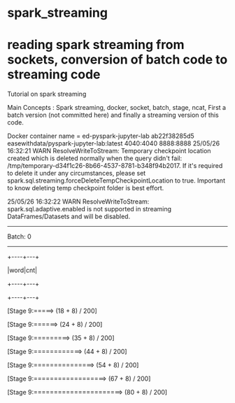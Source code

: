 # spark_streaming
# reading spark streaming from sockets, conversion of batch code to streaming code
Tutorial on spark streaming

Main Concepts : Spark streaming, docker, socket, batch, stage, ncat, 
First a batch version (not committed here) and finally a streaming version of this code.


Docker container name = ed-pyspark-jupyter-lab
ab22f38285d5
easewithdata/pyspark-jupyter-lab:latest
4040:4040⁠
8888:8888⁠
25/05/26 16:32:21 WARN ResolveWriteToStream: Temporary checkpoint location created which is deleted normally when the query didn't fail: /tmp/temporary-d34f1c26-8b66-4537-8781-b348f94b2017. If it's required to delete it under any circumstances, please set spark.sql.streaming.forceDeleteTempCheckpointLocation to true. Important to know deleting temp checkpoint folder is best effort.


25/05/26 16:32:22 WARN ResolveWriteToStream: spark.sql.adaptive.enabled is not supported in streaming DataFrames/Datasets and will be disabled.


-------------------------------------------


Batch: 0


-------------------------------------------


+----+---+


|word|cnt|


+----+---+


+----+---+






[Stage 9:=====> (18 + 8) / 200]




[Stage 9:======> (24 + 8) / 200]




[Stage 9:=========> (35 + 8) / 200]




[Stage 9:============> (44 + 8) / 200]




[Stage 9:===============> (54 + 8) / 200]




[Stage 9:==================> (67 + 8) / 200]




[Stage 9:======================> (80 + 8) / 200]


